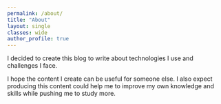 ```yaml
---
permalink: /about/
title: "About"
layout: single
classes: wide
author_profile: true
---
```

I decided to create this blog to write about technologies I use and challenges I face.

I hope the content I create can be useful for someone else. I also expect producing this content could help me to improve my own knowledge and skills while pushing me to study more.
